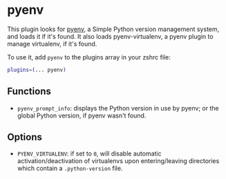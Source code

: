 # pyenv 

This plugin looks for [pyenv](https://github.com/pyenv/pyenv), a Simple Python version
management system, and loads it if it's found. It also loads pyenv-virtualenv, a pyenv
plugin to manage virtualenv, if it's found.

To use it, add `pyenv` to the plugins array in your zshrc file:

```zsh
plugins=(... pyenv)
```

## Functions

- `pyenv_prompt_info`: displays the Python version in use by pyenv; or the global Python
  version, if pyenv wasn't found.


## Options

- `PYENV_VIRTUALENV`: if set to `0`, will disable automatic activation/deactivation of
  virtualenvs upon entering/leaving directories which contain a `.python-version` file.

